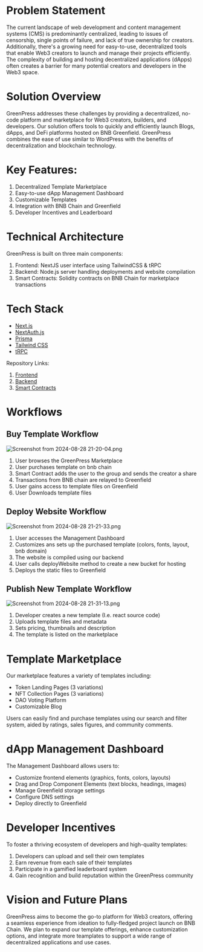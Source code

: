 
# Problem Statement
The current landscape of web development and content management systems (CMS) is predominantly centralized, leading to issues of censorship, single points of failure, and lack of true ownership for creators. Additionally, there's a growing need for easy-to-use, decentralized tools that enable Web3 creators to launch and manage their projects efficiently. The complexity of building and hosting decentralized applications (dApps) often creates a barrier for many potential creators and developers in the Web3 space.

# Solution Overview
GreenPress addresses these challenges by providing a decentralized, no-code platform and marketplace for Web3 creators, builders, and developers. Our solution offers tools to quickly and efficiently launch Blogs, dApps, and DeFi platforms hosted on BNB Greenfield. GreenPress combines the ease of use similar to WordPress with the benefits of decentralization and blockchain technology.

# Key Features:
1. Decentralized Template Marketplace
2. Easy-to-use dApp Management Dashboard
3. Customizable Templates
4. Integration with BNB Chain and Greenfield
5. Developer Incentives and Leaderboard

# Technical Architecture
GreenPress is built on three main components:
1. Frontend: NextJS user interface using TailwindCSS & tRPC
2. Backend: Node.js server handling deployments and website compilation
3. Smart Contracts: Solidity contracts on BNB Chain for marketplace transactions

# Tech Stack

- [Next.js](https://nextjs.org)
- [NextAuth.js](https://next-auth.js.org)
- [Prisma](https://prisma.io)
- [Tailwind CSS](https://tailwindcss.com)
- [tRPC](https://trpc.io)

Repository Links:
1. [Frontend](https://github.com/thedefibuilder/hackathon-bnb-champion)
2. [Backend](https://github.com/thedefibuilder/hackathon-bnb-champion-backend) 
3. [Smart Contracts](https://github.com/thedefibuilder/hackathon-bnb-champion-contracts
)

# Workflows

## Buy Template Workflow

![Screenshot from 2024-08-28 21-20-04.png](https://cdn.dorahacks.io/static/files/1919a47095bdb3ae8a346ff439fa7bb1.png)

1. User browses the GreenPress Marketplace
2. User purchases template on bnb chain
3. Smart Contract adds the user to the group and sends the creator a share
4. Transactions from BNB chain are relayed to Greenfield
5. User gains access to template files on Greenfield
6. User Downloads template files


## Deploy Website Workflow

![Screenshot from 2024-08-28 21-21-33.png](https://cdn.dorahacks.io/static/files/1919a48908f5031b6754a4d493995b30.png)

1. User accesses the Management Dashboard
2. Customizes ans sets up the purchased template (colors, fonts, layout, bnb domain)
3. The website is compiled using our backend
4. User calls deployWebsite method to create a new bucket for hosting
5. Deploys the static files to Greenfield


## Publish New Template Workflow

![Screenshot from 2024-08-28 21-31-13.png](https://cdn.dorahacks.io/static/files/1919a4a0e129f6670d3b4c94485888c1.png)

1. Developer creates a new template (I.e. react source code)
2. Uploads template files and metadata
3. Sets pricing, thumbnails and description
4. The template is listed on the marketplace

# Template Marketplace
Our marketplace features a variety of templates including:
- Token Landing Pages (3 variations)
- NFT Collection Pages (3 variations)
- DAO Voting Platform
- Customizable Blog

Users can easily find and purchase templates using our search and filter system, aided by ratings, sales figures, and community comments.

# dApp Management Dashboard
The Management Dashboard allows users to:
- Customize frontend elements (graphics, fonts, colors, layouts)
- Drag and Drop Component Elements (text blocks, headings, images)
- Manage Greenfield storage settings
- Configure DNS settings
- Deploy directly to Greenfield

# Developer Incentives
To foster a thriving ecosystem of developers and high-quality templates:
1. Developers can upload and sell their own templates
2. Earn revenue from each sale of their templates
3. Participate in a gamified leaderboard system
4. Gain recognition and build reputation within the GreenPress community

# Vision and Future Plans
GreenPress aims to become the go-to platform for Web3 creators, offering a seamless experience from ideation to fully-fledged project launch on BNB Chain. We plan to expand our template offerings, enhance customization options, and integrate more teamplates to support a wide range of decentralized applications and use cases.

